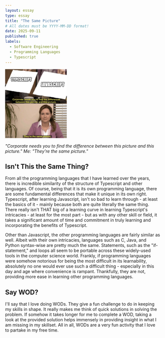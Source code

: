 ```yaml
---
layout: essay
type: essay
title: "The Same Picture"
# All dates must be YYYY-MM-DD format!
date: 2025-09-11
published: true
labels:
  - Software Engineering
  - Programming Languages
  - Typescript
---
```


<img width="200px" class="rounded float-start pe-4" src="../img/the-same-picture.jpg">

*"Corporate needs you to find the difference between this picture and this picture."*
*Me: "They're the same picture."*

## Isn't This the Same Thing?

From all the programming languages that I have learned over the years, there is incredible similarity of the structure of Typescript and other languages. Of course, being that it is its own programming language, there are some fundamental differences that make it unique in its own right. Typescript, after learning Javascript, isn't so bad to learn through - at least the basics of it - mainly because both are quite literally the same thing. There really isn't THAT big of a learning curve in learning Typescript's intricacies - at least for the most part - but as with any other skill or field, it takes a significant amount of time and commitment in truly learning and incorporating the benefits of Typescript.

Other than Javascript, the other programming languages are fairly similar as well. Albeit with their own intricacies, languages such as C, Java, and Python syntax-wise are pretty much the same. Statements, such as the "if-statement," and loops all seem to be portable across these widely-used tools in the computer science world. Frankly, if programming languages were somehow notorious for being the most difficult in its learnability, absolutely no one would ever use such a difficult thing - especially in this day and age where convenience is rampant. Thankfully, they are not, providing more ease in learning other programming languages.

## Say WOD?

I'll say that I love doing WODs. They give a fun challenge to do in keeping my skills in shape. It really makes me think of quick solutions in solving the problem. If somehow it takes longer for me to complete a WOD, taking a look at the provided solution helps immensely in providing insight in what I am missing in my skillset. All in all, WODs are a very fun activity that I love to partake in my free time. 
